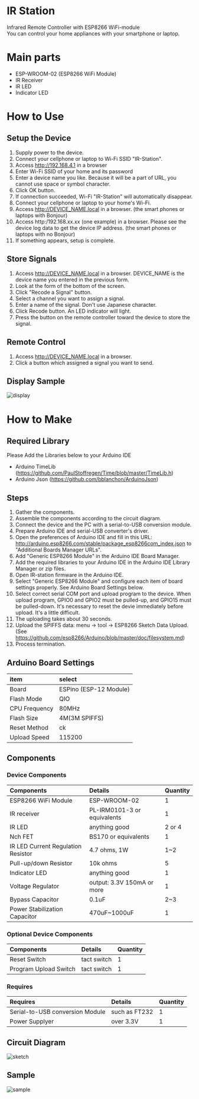 # IR Station 

Infrared Remote Controller with ESP8266 WiFi-module  
You can control your home appliances with your smartphone or laptop.

# Main parts

  * ESP-WROOM-02 (ESP8266 WiFi Module)
  * IR Receiver
  * IR LED
  * Indicator LED


# How to Use

## Setup the Device

  1. Supply power to the device.
  1. Connect your cellphone or laptop to Wi-Fi SSID "IR-Station".
  1. Access http://192.168.4.1 in a browser
  1. Enter Wi-Fi SSID of your home and its password
  1. Enter a device name you like. Because it will be a part of URL, you cannot use space or symbol character.
  1. Click OK button.
  1. If connection succeeded, Wi-Fi "IR-Station" will automatically disappear.
  1. Connect your cellphone or laptop to your home's Wi-Fi.
  1. Access http://DEVICE_NAME.local in a browser. (the smart phones or laptops with Bonjour)
  1. Access http:/192.168.xx.xx (one example) in a browser. Please see the device log data to get the device IP address. (the smart phones or laptops with no Bonjour)
  1. If something appears, setup is complete.

## Store Signals

  1. Access http://DEVICE_NAME.local in a browser. DEVICE_NAME is the device name you entered in the previous form.
  1. Look at the form of the bottom of the screen.
  1. Click "Recode a Signal" button.
  1. Select a channel you want to assign a signal.
  1. Enter a name of the signal. Don't use Japanese character.
  1. Click Recode button. An LED indicator will light.
  1. Press the button on the remote controller toward the device to store the signal.

## Remote Control

  1. Access http://DEVICE_NAME.local in a browser.
  1. Click a button which assigned a signal you want to send.

## Display Sample

![display](display.png)

# How to Make

## Required Library

Please Add the Libraries below to your Arduino IDE

  * Arduino TimeLib (https://github.com/PaulStoffregen/Time/blob/master/TimeLib.h)
  * Arduino Json (https://github.com/bblanchon/ArduinoJson)

## Steps

  1. Gather the components.
  1. Assemble the components according to the circuit diagram.
  1. Connect the device and the PC with a serial-to-USB conversion module.
  1. Prepare Arduino IDE and serial-USB converter's driver.
  1. Open the preferences of Arduino IDE and fill in this URL: http://arduino.esp8266.com/stable/package_esp8266com_index.json to "Additional Boards Manager URLs".
  1. Add "Generic ESP8266 Module" in the Arduino IDE Board Manager.
  1. Add the required libraries to your Arduino IDE in the Arduino IDE Library Manager or zip files.
  1. Open IR-station firmware in the Arduino IDE.
  1. Select "Generic ESP8266 Module" and configure each item of board settings properly. See Arduino Board Settings below.
  1. Select correct serial COM port and upload program to the device. When upload program, GPIO0 and GPIO2 must be pulled-up, and GPIO15 must be pulled-down. It's necessary to reset the devie immediately before upload. It's a little difficult.
  1. The uploading takes about 30 seconds.
  1. Upload the SPIFFS data: menu -> tool -> ESP8266 Sketch Data Upload. (See https://github.com/esp8266/Arduino/blob/master/doc/filesystem.md)
  1. Process termination.

## Arduino Board Settings

| item | select |
| :---- | :---------------------- |
| Board | ESPino (ESP-12 Module) |
| Flash Mode | QIO |
| CPU Frequency | 80MHz |
| Flash Size | 4M\(3M SPIFFS\) |
| Reset Method | ck |
| Upload Speed | 115200 |

## Components

### Device Components

|Components|Details|Quantity|
|:-------------|:-------|:--------|
| ESP8266 WiFi Module | ESP-WROOM-02 | 1 |
| IR receiver | PL-IRM0101-3 or equivalents | 1 |
| IR LED | anything good | 2 or 4 |
| Nch FET | BS170 or equivalents | 1 |
| IR LED Current Regulation Resistor | 4.7 ohms, 1W | 1~2 |
| Pull-up/down Resistor | 10k ohms | 5 |
| Indicator LED | anything good | 1 |
| Voltage Regulator | output: 3.3V 150mA or more | 1 |
| Bypass Capacitor | 0.1uF | 2~3 |
| Power Stabilization Capacitor | 470uF~1000uF | 1 |

### Optional Device Components

|Components|Details|Quantity|
|:-------------|:-------|:--------|
| Reset Switch | tact switch | 1 |
| Program Upload Switch | tact switch | 1 |

### Requires

| Requires |Details|Quantity|
|:------|:-------|:--------|
| Serial-to-USB conversion Module | such as FT232  | 1 |
| Power Supplyer | over 3.3V | 1 |

## Circuit Diagram

![sketch](sketch.png)

## Sample

![sample](sample.jpg)

